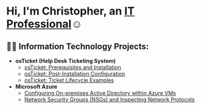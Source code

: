 <h1>Hi, I'm Christopher, an <a href="https://linkedin.com/in/chris-finnerty-it-professional">IT Professional</a>☺</h1>

<h2>👨‍💻 Information Technology Projects:</h2>

- <b>osTicket (Help Desk Ticketing System)</b>
  - [osTicket: Prerequisites and Installation](https://github.com/cfinn8822/osticket-prereqs)
  - [osTicket: Post-Installation Configuration](https://github.com/cfinn8822/post-install-config)
  - [osTicket: Ticket Lifecycle Examples](https://github.com/cfinn8822/ticket-lifecycle)
- <b>Microsoft Azure</b>
  - [Configuring On-premises Active Directory within Azure VMs](https://github.com/cfinn8822/configure-ad)
  - [Network Security Groups (NSGs) and Inspecting Network Protocols](https://github.com/cfinn8822/azure-network-protocols)



<!--
**cfinn8822/cfinn8822** is a ✨ _special_ ✨ repository because its `README.md` (this file) appears on your GitHub profile.

Here are some ideas to get you started:

- 🔭 I’m currently working on ...
- 🌱 I’m currently learning ...
- 👯 I’m looking to collaborate on ...
- 🤔 I’m looking for help with ...
- 💬 Ask me about ...
- 📫 How to reach me: ...
- 😄 Pronouns: ...
- ⚡ Fun fact: ...
-->
